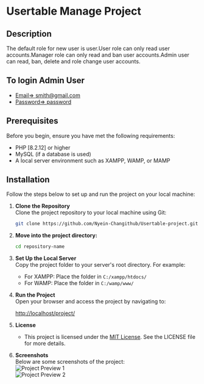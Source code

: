 # Usertable Manage Project


## Description
The default role for new user is user.User role can only read user accounts.Manager role can only read and ban user accounts.Admin user can read, ban, delete and role change user accounts.

## To login Admin User 
- [Email=> smith@gmail.com](#Email=>smith@gmail.com)
- [Password=> password](#Password=>password)

## Prerequisites
Before you begin, ensure you have met the following requirements:
- PHP [8.2.12] or higher
- MySQL (if a database is used)
- A local server environment such as XAMPP, WAMP, or MAMP

## Installation
Follow the steps below to set up and run the project on your local machine:

1. **Clone the Repository**  
   Clone the project repository to your local machine using Git:
   ```bash
   git clone https://github.com/Nyein-Changithub/Usertable-project.git


2. **Move into the project directory:**
   ```bash
   cd repository-name

3. **Set Up the Local Server**  
   Copy the project folder to your server's root directory. For example:
   - For XAMPP: Place the folder in `C:/xampp/htdocs/`
   - For WAMP: Place the folder in `C:/wamp/www/`

4. **Run the Project**  
   Open your browser and access the project by navigating to:
    
   [http://localhost/project/](http://localhost/project/)

5. **License**
   - This project is licensed under the [MIT License](LICENSE). See the LICENSE file for more details.


6. **Screenshots**  
   Below are some screenshots of the project:  
   ![Project Preview 1](https://github.com/Nyein-Changithub/Usertable-project/blob/2190e92fede2aedb408e19519ff304d18571c05e/prj-pp.PNG)  
   ![Project Preview 2](https://github.com/Nyein-Changithub/Usertable-project/blob/16b77ee6085d8d1284509a009720d5a3003b6997/Prj-photo.PNG)


